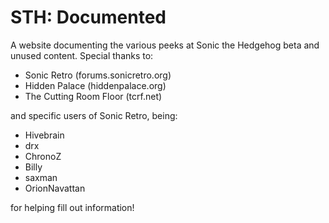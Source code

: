 # STH: Documented
A website documenting the various peeks at Sonic the Hedgehog beta and unused content. Special thanks to:

- Sonic Retro (forums.sonicretro.org)
- Hidden Palace (hiddenpalace.org)
- The Cutting Room Floor (tcrf.net)

and specific users of Sonic Retro, being:

- Hivebrain
- drx
- ChronoZ
- Billy
- saxman
- OrionNavattan

for helping fill out information!
